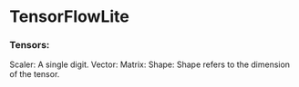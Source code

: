 # TensorFlowLite

### Tensors: 
Scaler: A single digit.
Vector: 
Matrix:
Shape: Shape refers to the dimension of the tensor.
